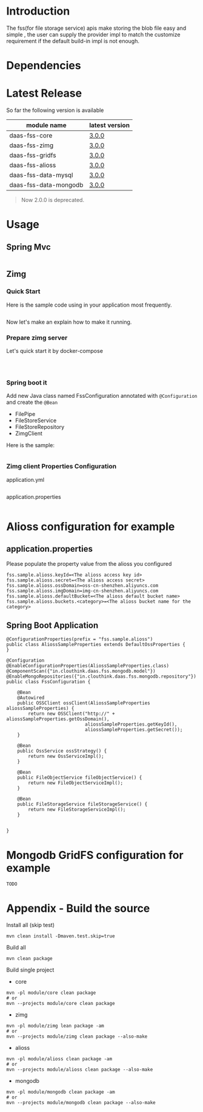 # Introduction

The fss(for file storage service) apis make storing the blob file easy and simple , 
the user can supply the provider impl to match the customize requirement if the default build-in impl is not enough.

# Dependencies

# Latest Release

So far the following version is available 

module name | latest version
------|------
daas-fss-core | [3.0.0](https://mvnrepository.com/artifact/in.clouthink.daas/daas-fss-core/3.0.0)
daas-fss-zimg | [3.0.0](https://mvnrepository.com/artifact/in.clouthink.daas/daas-fss-zimg/3.0.0)
daas-fss-gridfs | [3.0.0](https://mvnrepository.com/artifact/in.clouthink.daas/daas-fss-gridfs/3.0.0)
daas-fss-alioss | [3.0.0](https://mvnrepository.com/artifact/in.clouthink.daas/daas-fss-alioss/3.0.0)
daas-fss-data-mysql | [3.0.0](https://mvnrepository.com/artifact/in.clouthink.daas/daas-fss-data-mysql/3.0.0)
daas-fss-data-mongodb | [3.0.0](https://mvnrepository.com/artifact/in.clouthink.daas/daas-fss-data-mongodb/3.0.0)

> Now 2.0.0 is deprecated.  

# Usage 

## Spring Mvc

```java

```


## Zimg


### Quick Start

Here is the sample code using in your application most frequently. 

```java


```

Now let's make an explain how to make it running.

### Prepare zimg server

Let's quick start it by docker-compose 

```yml



```

```bash

```

### Spring boot it

Add new Java class named FssConfiguration annotated with `@Configuration` and create the `@Bean` 

* FilePipe
* FileStoreService
* FileStoreRepository
* ZimgClient

Here is the sample:

```java

```

### Zimg client Properties Configuration


application.yml

```yml

```

application.properties

```properties

```





# Alioss configuration for example

## application.properties

Please populate the property value from the alioss you configured 

    fss.sample.alioss.keyId=<The alioss access key id>
    fss.sample.alioss.secret=<The alioss access secret>
    fss.sample.alioss.ossDomain=oss-cn-shenzhen.aliyuncs.com
    fss.sample.alioss.imgDomain=img-cn-shenzhen.aliyuncs.com
    fss.sample.alioss.defaultBucket=<The alioss default bucket name>
    fss.sample.alioss.buckets.<category>=<The alioss bucket name for the category>

## Spring Boot Application

    @ConfigurationProperties(prefix = "fss.sample.alioss")
    public class AliossSampleProperties extends DefaultOssProperties {
    }
    
    @Configuration
    @EnableConfigurationProperties(AliossSampleProperties.class)
    @ComponentScan({"in.clouthink.daas.fss.mongodb.model"})
    @EnableMongoRepositories({"in.clouthink.daas.fss.mongodb.repository"})
    public class FssConfiguration {
    
    	@Bean
    	@Autowired
    	public OSSClient ossClient(AliossSampleProperties aliossSampleProperties) {
    		return new OSSClient("http://" + aliossSampleProperties.getOssDomain(),
    							 aliossSampleProperties.getKeyId(),
    							 aliossSampleProperties.getSecret());
    	}
    
    	@Bean
    	public OssService ossStrategy() {
    		return new OssServiceImpl();
    	}
    
    	@Bean
    	public FileObjectService fileObjectService() {
    		return new FileObjectServiceImpl();
    	}
    
    	@Bean
    	public FileStorageService fileStorageService() {
    		return new FileStorageServiceImpl();
    	}
    
    
    }

# Mongodb GridFS configuration for example

`TODO`

# Appendix - Build the source

Install all (skip test)

```shell
mvn clean install -Dmaven.test.skip=true
```

Build all

```shell
mvn clean package
```

Build single project

* core

```shell
mvn -pl module/core clean package
# or
mvn --projects module/core clean package
```

* zimg

```shell
mvn -pl module/zimg lean package -am
# or
mvn --projects module/zimg clean package --also-make
```

* alioss

```shell
mvn -pl module/alioss clean package -am
# or
mvn --projects module/alioss clean package --also-make
```

* mongodb

```shell
mvn -pl module/mongodb clean package -am
# or
mvn --projects module/mongodb clean package --also-make
```
